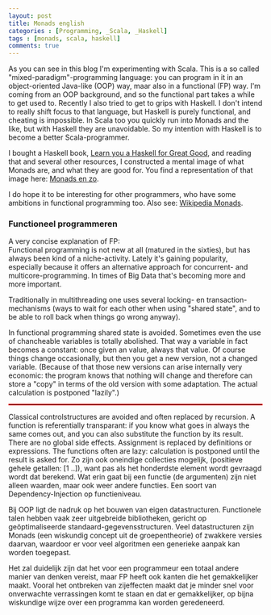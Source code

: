```yaml
---
layout: post
title: Monads english
categories : [Programming, _Scala, _Haskell]
tags : [monads, scala, haskell]
comments: true
---
```


As you can see in this blog I'm experimenting with Scala. This is a so called "mixed-paradigm"-programming language: you can program in it in an object-oriented Java-like (OOP) way, maar also in a  functional (FP) way. I'm coming from an OOP background, and so the functional part takes a while to get used to. Recently I also tried to get to grips with Haskell. I don't intend to really shift focus to that language, but Haskell is purely functional, and cheating is impossible. In Scala too you quickly run into Monads and the like, but with Haskell they are unavoidable. So my intention with Haskell is to become a better Scala-programmer.

I bought a Haskell book, <a href="/statics/ref/bronnen.html#learnyou" target="_blank">Learn you a Haskell for Great Good</a>, and reading that and several other resources, I constructed a mental image of what Monads are, and what they are good for. You find a representation of that image here: 
<a href="{{ site.baseurl }}/statics/monads/monads.html" target="_blank">Monads en zo</a>.

I do hope it to be interesting for other programmers, who have some ambitions in functional programming too.
Also see: <a href="https://en.wikipedia.org/wiki/Monad_(functional_programming)" target="_blank">Wikipedia Monads</a>.


### Functioneel programmeren

A very concise explanation of FP:<br>
Functional programming is not new at all (matured in the sixties), but has always been kind of a niche-activity. Lately it's gaining popularity, especially because it offers an alternative approach for concurrent- and multicore-programming. In times of Big Data that's becoming more and more important.

Traditionally in multithreading one uses several locking- en transaction-mechanisms (ways to wait for each other when using "shared state", and to be able to roll back when things go wrong anyway). 

In functional programming shared state is avoided. Sometimes even the use of chancheable variables is totally abolished. That way a variable in fact becomes a constant: once given an value, always that value. Of course things change occasionally, but then you get a new version, not a changed variable. (Because of that those new versions can arise internally very economic: the program knows that nothing will change and therefore can store a "copy" in terms of the old version with some adaptation. The actual calculation is postponed "lazily".)
<hr style="border: 1px solid red">
Classical controlstructures are avoided and often replaced by recursion. A function is referentially transparant: if you know what goes in always the same comes out, and you can also substitute the function by its result. There are no global side effects. Assignment is replaced by definitions or expressions. The functions often are lazy: calculation is postponed until the result is asked for. Zo zijn ook oneindige collecties mogelijk, (positieve gehele getallen: [1 ..]), want pas als het honderdste element wordt gevraagd wordt dat berekend. Wat erin gaat bij een functie (de argumenten) zijn niet alleen waarden, maar ook weer andere functies. Een soort van Dependency-Injection op functieniveau.

Bij OOP ligt de nadruk op het bouwen van eigen datastructuren. Functionele talen hebben vaak zeer uitgebreide bibliotheken, gericht op ge&ouml;ptimaliseerde standaard-gegevensstructuren. Veel datastructuren zijn Monads (een wiskundig concept uit de groepentheorie) of zwakkere versies daarvan, waardoor er voor veel algoritmen een generieke aanpak kan worden toegepast.

Het zal duidelijk zijn dat het voor een programmeur een totaal andere manier van denken vereist, maar FP heeft ook kanten die het gemakkelijker maakt. Vooral het ontbreken van zijeffecten maakt dat je minder snel voor onverwachte verrassingen komt te staan en dat er gemakkelijker, op bijna wiskundige wijze over een programma kan worden geredeneerd.



